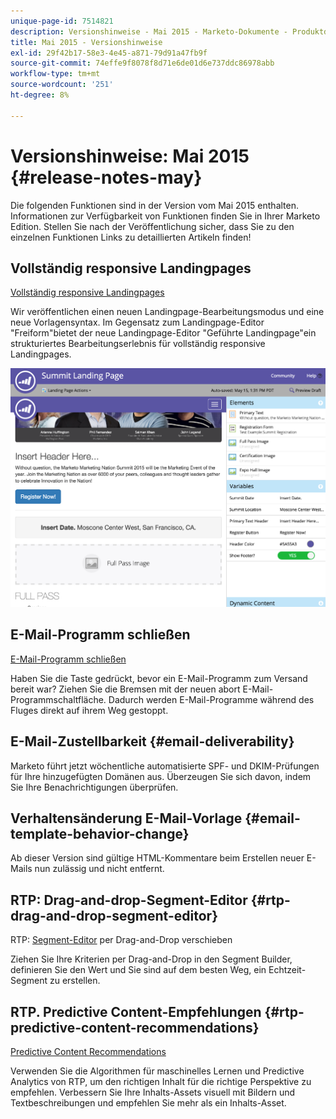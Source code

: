 ```yaml
---
unique-page-id: 7514821
description: Versionshinweise - Mai 2015 - Marketo-Dokumente - Produktdokumentation
title: Mai 2015 - Versionshinweise
exl-id: 29f42b17-58e3-4e45-a871-79d91a47fb9f
source-git-commit: 74effe9f8078f8d71e6de01d6e737ddc86978abb
workflow-type: tm+mt
source-wordcount: '251'
ht-degree: 8%

---
```


# Versionshinweise: Mai 2015 {#release-notes-may}

Die folgenden Funktionen sind in der Version vom Mai 2015 enthalten. Informationen zur Verfügbarkeit von Funktionen finden Sie in Ihrer Marketo Edition. Stellen Sie nach der Veröffentlichung sicher, dass Sie zu den einzelnen Funktionen Links zu detaillierten Artikeln finden!

## Vollständig responsive Landingpages

[Vollständig responsive Landingpages](/help/marketo/product-docs/demand-generation/landing-pages/guided-landing-pages/create-a-guided-landing-page.md)

Wir veröffentlichen einen neuen Landingpage-Bearbeitungsmodus und eine neue Vorlagensyntax. Im Gegensatz zum Landingpage-Editor &quot;Freiform&quot;bietet der neue Landingpage-Editor &quot;Geführte Landingpage&quot;ein strukturiertes Bearbeitungserlebnis für vollständig responsive Landingpages.

![](assets/image2015-5-15-13-3a33-3a11.png)

## E-Mail-Programm schließen

[E-Mail-Programm schließen](/help/marketo/product-docs/email-marketing/email-programs/email-program-actions/abort-email-program.md)

Haben Sie die Taste gedrückt, bevor ein E-Mail-Programm zum Versand bereit war? Ziehen Sie die Bremsen mit der neuen abort E-Mail-Programmschaltfläche. Dadurch werden E-Mail-Programme während des Fluges direkt auf ihrem Weg gestoppt.

## E-Mail-Zustellbarkeit  {#email-deliverability}

Marketo führt jetzt wöchentliche automatisierte SPF- und DKIM-Prüfungen für Ihre hinzugefügten Domänen aus. Überzeugen Sie sich davon, indem Sie Ihre Benachrichtigungen überprüfen.

## Verhaltensänderung E-Mail-Vorlage {#email-template-behavior-change}

Ab dieser Version sind gültige HTML-Kommentare beim Erstellen neuer E-Mails nun zulässig und nicht entfernt.

## RTP: Drag-and-drop-Segment-Editor {#rtp-drag-and-drop-segment-editor}

RTP: [Segment-Editor](/help/marketo/product-docs/web-personalization/using-web-segments/web-segments.md) per Drag-and-Drop verschieben

Ziehen Sie Ihre Kriterien per Drag-and-Drop in den Segment Builder, definieren Sie den Wert und Sie sind auf dem besten Weg, ein Echtzeit-Segment zu erstellen.

## RTP. Predictive Content-Empfehlungen {#rtp-predictive-content-recommendations}

[Predictive Content Recommendations](/help/marketo/product-docs/predictive-content/enabling-predictive-content/enable-predictive-content-for-web-rich-media.md)

Verwenden Sie die Algorithmen für maschinelles Lernen und Predictive Analytics von RTP, um den richtigen Inhalt für die richtige Perspektive zu empfehlen. Verbessern Sie Ihre Inhalts-Assets visuell mit Bildern und Textbeschreibungen und empfehlen Sie mehr als ein Inhalts-Asset.
